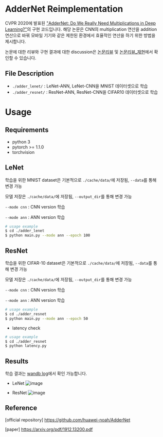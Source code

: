 # AdderNet Reimplementation

CVPR 2020에 발표된 ["AdderNet: Do We Really Need Multiplications in Deep Learning?"](https://arxiv.org/abs/1912.13200)의 구현 코드입니다.
해당 논문은 CNN의 multiplication 연산을 addition 연산으로 바꿔 모바일 기기와 같은 제한된 환경에서 효율적인 연산을 하기 위한 방법을 제시합니다.

논문에 대한 리뷰와 구현 결과에 대한 discussion은 [논문리뷰](./slides/AdderNet_review.pdf) 및 [논문리뷰_재현](./slides/AdderNet_final.pdf)에서 확인할 수 있습니다.

## File Description
- `./adder_lenet/` : LeNet-ANN, LeNet-CNN을 MNIST 데이터셋으로 학습
- `./adder_resnet/` : ResNet-ANN, ResNet-CNN을 CIFAR10 데이터셋으로 학습

# Usage
## Requirements
- python 3
- pytorch >= 1.1.0
- torchvision

## LeNet
학습을 위한 MNIST dataset은 기본적으로 `./cache/data/`에 저장됨, `--data`를 통해 변경 가능

모델 저장은 `./cache/data/`에 저장됨, `--output_dir`를 통해 변경 가능

`--mode cnn` : CNN version 학습

`--mode ann` : ANN version 학습

```bash
# usage example
$ cd ./adder_lenet
$ python main.py --mode ann --epoch 100
```

## ResNet
학습을 위한 CIFAR-10 dataset은 기본적으로 `./cache/data/`에 저장됨, `--data`를 통해 변경 가능

모델 저장은 `./cache/data/`에 저장됨, `--output_dir`를 통해 변경 가능

`--mode cnn` : CNN version 학습

`--mode ann` : ANN version 학습


```bash
# usage example
$ cd ./adder_resnet
$ python main.py --mode ann --epoch 50
```

- latency check
```bash
# usage example
$ cd ./adder_resnet
$ python latency.py
```

## Results
학습 결과는 [wandb log](https://wandb.ai/kwonrince/Addernet/overview?workspace=user-kwonrince)에서 확인 가능합니다.
- LeNet
![image](https://user-images.githubusercontent.com/72617445/233326795-606d378b-073b-4725-85be-241220656ba3.png)

- ResNet
![image](https://user-images.githubusercontent.com/72617445/233326984-c336b7e9-7e83-4b91-bf3b-5dfa761d6912.png)

## Reference
[official repository] https://github.com/huawei-noah/AdderNet

[paper] https://arxiv.org/pdf/1912.13200.pdf
